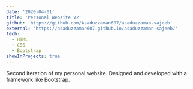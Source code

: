 ```yaml
---
date: '2020-04-01'
title: 'Personal Website V2'
github: 'https://github.com/Asaduzzaman607/asaduzzaman-sajeeb'
external: 'https://asaduzzaman607.github.io/asaduzzaman-sajeeb/'
tech:
  - HTML
  - CSS
  - Bootstrap
showInProjects: true
---
```


Second iteration of my personal website. Designed and developed with a  framework like Bootstrap.

